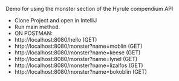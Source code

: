 Demo for using the monster section of the Hyrule compendium API
- Clone Project and open in IntelliJ
- Run main method.
- ON POSTMAN:
-   http://localhost:8080/hello (GET)
-   http://localhost:8080/monster?name=moblin (GET)
-   http://localhost:8080/monster?name=keese (GET)
-   http://localhost:8080/monster?name=lynel (GET)
-   http://localhost:8080/monster?name=lizalfos (GET)
-   http://localhost:8080/monster?name=bokoblin (GET)
